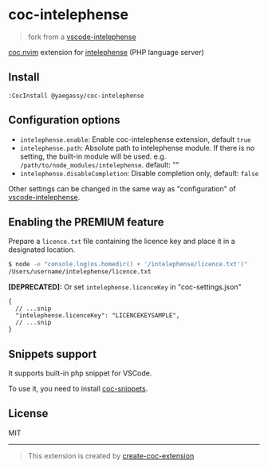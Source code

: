 # coc-intelephense

> fork from a [vscode-intelephense](https://github.com/bmewburn/vscode-intelephense)

[coc.nvim](https://github.com/neoclide/coc.nvim) extension for [intelephense](https://intelephense.com/) (PHP language server)

## Install

```vim
:CocInstall @yaegassy/coc-intelephense
```

## Configuration options

- `intelephense.enable`: Enable coc-intelephense extension, default `true`
- `intelephense.path`: Absolute path to intelephense module. If there is no setting, the built-in module will be used. e.g. `/path/to/node_modules/intelephense`. default: ""
- `intelephense.disableCompletion`: Disable completion only, default: `false`

Other settings can be changed in the same way as "configuration" of [vscode-intelephense](https://github.com/bmewburn/vscode-intelephense).

## Enabling the PREMIUM feature

Prepare a `licence.txt` file containing the licence key and place it in a designated location.

```sh
$ node -e "console.log(os.homedir() + '/intelephense/licence.txt')"
/Users/username/intelephense/licence.txt
```

**[DEPRECATED]:** Or set `intelephense.licenceKey` in "coc-settings.json"

```jsonc
{
  // ...snip
  "intelephense.licenceKey": "LICENCEKEYSAMPLE",
  // ...snip
}
```

## Snippets support

It supports built-in php snippet for VSCode.

To use it, you need to install [coc-snippets](https://github.com/neoclide/coc-snippets).

## License

MIT

----

> This extension is created by [create-coc-extension](https://github.com/fannheyward/create-coc-extension)
